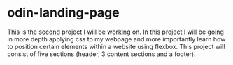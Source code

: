 # odin-landing-page

This is the second project I will be working on. In this project I will be going in more depth applying css to my webpage and more importantly learn how to position certain elements within a website using flexbox. This project will consist of five sections (header, 3 content sections and a footer). 
